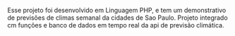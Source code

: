 Esse projeto foi desenvolvido em Linguagem PHP, e tem um demonstrativo de previsões de climas semanal da cidades de Sao Paulo.
Projeto integrado cm funções e banco de dados em tempo real da api de previsão climática.
